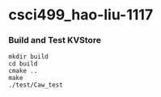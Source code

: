 # csci499_hao-liu-1117

### Build and Test KVStore
```
mkdir build
cd build
cmake ..
make
./test/Caw_test
```